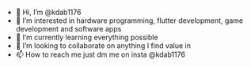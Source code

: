 - 👋 Hi, I’m @kdab1176
- 👀 I’m interested in hardware programming, flutter development, game development and software apps
- 🌱 I’m currently learning everything possible
- 💞️ I’m looking to collaborate on anything I find value in
- 📫 How to reach me just dm me on insta @kdab1176

<!---
kdab1176/kdab1176 is a ✨ special ✨ repository because its `README.md` (this file) appears on your GitHub profile.
You can click the Preview link to take a look at your changes.
--->
